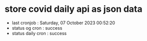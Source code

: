 # store covid daily api as json data

- last cronjob : Saturday, 07 October 2023 00:52:20
- status og cron : success
- status daily cron : success
      
      